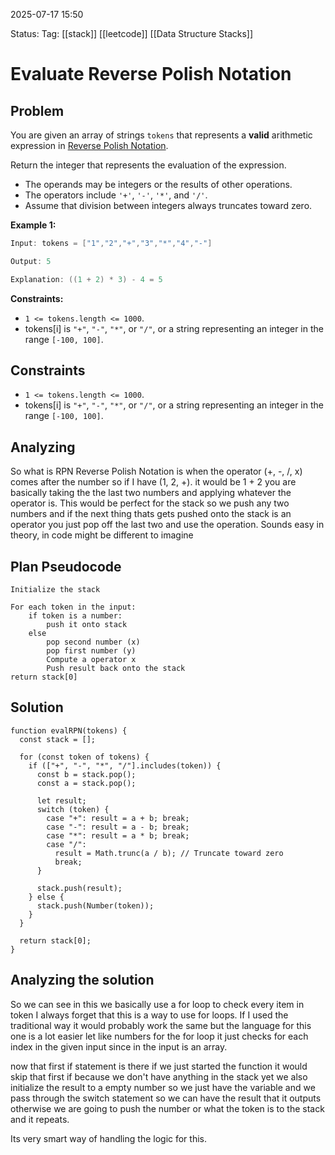 2025-07-17 15:50

Status:
Tag: [[stack]] [[leetcode]] [[Data Structure Stacks]]

# Evaluate Reverse Polish Notation
## Problem
You are given an array of strings `tokens` that represents a **valid** arithmetic expression in [Reverse Polish Notation](https://en.wikipedia.org/wiki/Reverse_Polish_notation).

Return the integer that represents the evaluation of the expression.

- The operands may be integers or the results of other operations.
- The operators include `'+'`, `'-'`, `'*'`, and `'/'`.
- Assume that division between integers always truncates toward zero.

**Example 1:**

```java
Input: tokens = ["1","2","+","3","*","4","-"]

Output: 5

Explanation: ((1 + 2) * 3) - 4 = 5
```

**Constraints:**

- `1 <= tokens.length <= 1000`.
- tokens[i] is `"+"`, `"-"`, `"*"`, or `"/"`, or a string representing an integer in the range `[-100, 100]`.

## Constraints
- `1 <= tokens.length <= 1000`.
- tokens[i] is `"+"`, `"-"`, `"*"`, or `"/"`, or a string representing an integer in the range `[-100, 100]`.
## Analyzing
So what is RPN Reverse Polish Notation is when the operator (+, -, /, x) comes after the number so if I have (1, 2, +). it would be 1 + 2 you are basically taking the the last two numbers and applying whatever the operator is. This would be perfect for the stack so we push any two numbers and if the next thing thats gets pushed onto the stack is an operator you just pop off the last two and use the operation. Sounds easy in theory, in code might be different to imagine

## Plan Pseudocode
```
Initialize the stack 

For each token in the input: 
	if token is a number: 
		push it onto stack
	else 
		pop second number (x)
		pop first number (y)
		Compute a operator x
		Push result back onto the stack
return stack[0]
```
## Solution
```
function evalRPN(tokens) {
  const stack = [];

  for (const token of tokens) {
    if (["+", "-", "*", "/"].includes(token)) {
      const b = stack.pop();
      const a = stack.pop();

      let result;
      switch (token) {
        case "+": result = a + b; break;
        case "-": result = a - b; break;
        case "*": result = a * b; break;
        case "/": 
          result = Math.trunc(a / b); // Truncate toward zero
          break;
      }

      stack.push(result);
    } else {
      stack.push(Number(token));
    }
  }

  return stack[0];
}

```

## Analyzing the solution
So we can see in this we basically use a for loop to check every item in token I always forget that this is a way to use for loops. If I used the traditional way it would probably work the same but the language for this one is a lot easier let like numbers for the for loop it just checks for each index in the given input since in the input is an array.

now that first if statement is there if we just started the function it would skip that first if because we don't have anything in the stack yet
we also initialize the result to a empty number so we just have the variable and we pass through the switch statement so we can have the result that it outputs otherwise we are going to push the number or what the token is to the stack and it repeats. 

Its very smart way of handling the logic for this. 